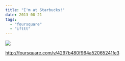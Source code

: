 ```yaml
---
title: "I'm at Starbucks!"
date: 2013-08-21
tags: 
  - "foursquare"
  - "ifttt"
---
```


![](images/staticmap?center=37.751406,-122.431819&zoom=16&size=710x440&maptype=roadmap&sensor=false&markers=color:red%7C37.751406,-122.431819)  
  
http://foursquare.com/v/4297b480f964a52065241fe3
